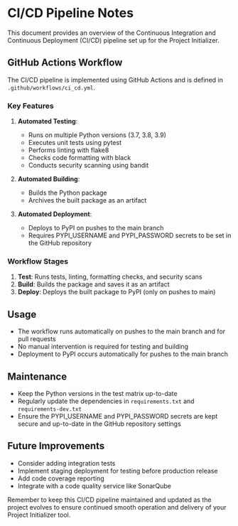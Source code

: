 # CI/CD Pipeline Notes

This document provides an overview of the Continuous Integration and Continuous Deployment (CI/CD) pipeline set up for the Project Initializer.

## GitHub Actions Workflow

The CI/CD pipeline is implemented using GitHub Actions and is defined in `.github/workflows/ci_cd.yml`.

### Key Features

1. **Automated Testing**:
   - Runs on multiple Python versions (3.7, 3.8, 3.9)
   - Executes unit tests using pytest
   - Performs linting with flake8
   - Checks code formatting with black
   - Conducts security scanning using bandit

2. **Automated Building**:
   - Builds the Python package
   - Archives the built package as an artifact

3. **Automated Deployment**:
   - Deploys to PyPI on pushes to the main branch
   - Requires PYPI_USERNAME and PYPI_PASSWORD secrets to be set in the GitHub repository

### Workflow Stages

1. **Test**: Runs tests, linting, formatting checks, and security scans
2. **Build**: Builds the package and saves it as an artifact
3. **Deploy**: Deploys the built package to PyPI (only on pushes to main)

## Usage

- The workflow runs automatically on pushes to the main branch and for pull requests
- No manual intervention is required for testing and building
- Deployment to PyPI occurs automatically for pushes to the main branch

## Maintenance

- Keep the Python versions in the test matrix up-to-date
- Regularly update the dependencies in `requirements.txt` and `requirements-dev.txt`
- Ensure the PYPI_USERNAME and PYPI_PASSWORD secrets are kept secure and up-to-date in the GitHub repository settings

## Future Improvements

- Consider adding integration tests
- Implement staging deployment for testing before production release
- Add code coverage reporting
- Integrate with a code quality service like SonarQube

Remember to keep this CI/CD pipeline maintained and updated as the project evolves to ensure continued smooth operation and delivery of your Project Initializer tool.
